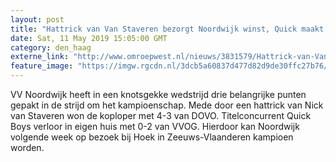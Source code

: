 ```yaml
---
layout: post
title: "Hattrick van Van Staveren bezorgt Noordwijk winst, Quick maakt dure uitglijder"
date: Sat, 11 May 2019 15:05:00 GMT
category: den_haag
externe_link: "http://www.omroepwest.nl/nieuws/3831579/Hattrick-van-Van-Staveren-bezorgt-Noordwijk-winst-Quick-maakt-dure-uitglijder"
feature_image: "https://imgw.rgcdn.nl/3dcb5a60837d477d82d9de30ffc27b76/opener/3831589.jpg"
---
```


VV Noordwijk heeft in een knotsgekke wedstrijd drie belangrijke punten gepakt in de strijd om het kampioenschap. Mede door een hattrick van Nick van Staveren won de koploper met 4-3 van DOVO. Titelconcurrent Quick Boys verloor in eigen huis met 0-2 van VVOG. Hierdoor kan Noordwijk volgende week op bezoek bij Hoek in Zeeuws-Vlaanderen kampioen worden.
